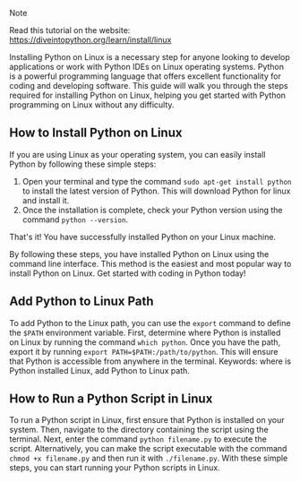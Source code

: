 > [!NOTE]
> Read this tutorial on the website: https://diveintopython.org/learn/install/linux

Installing Python on Linux is a necessary step for anyone looking to develop applications or work with Python IDEs on Linux operating systems. Python is a powerful programming language that offers excellent functionality for coding and developing software. This guide will walk you through the steps required for installing Python on Linux, helping you get started with Python programming on Linux without any difficulty.  
  
## How to Install Python on Linux  

If you are using Linux as your operating system, you can easily install Python by following these simple steps:

1. Open your terminal and type the command `sudo apt-get install python` to install the latest version of Python. This will download Python for linux and install it.
2. Once the installation is complete, check your Python version using the command `python --version`.

That's it! You have successfully installed Python on your Linux machine.

By following these steps, you have installed Python on Linux using the command line interface. This method is the easiest and most popular way to install Python on Linux. Get started with coding in Python today!  
  
## Add Python to Linux Path   

To add Python to the Linux path, you can use the `export` command to define the `$PATH` environment variable. First, determine where Python is installed on Linux by running the command `which python`. Once you have the path, export it by running `export PATH=$PATH:/path/to/python`. This will ensure that Python is accessible from anywhere in the terminal. Keywords: where is Python installed Linux, add Python to Linux path.  
  
## How to Run a Python Script in Linux  

To run a Python script in Linux, first ensure that Python is installed on your system. Then, navigate to the directory containing the script using the terminal. Next, enter the command `python filename.py` to execute the script. Alternatively, you can make the script executable with the command `chmod +x filename.py` and then run it with `./filename.py`. With these simple steps, you can start running your Python scripts in Linux.  
